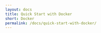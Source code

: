 ```yaml
---
layout: docs
title: Quick Start with Docker
short: Docker
permalink: /docs/quick-start-with-docker/
---
```

